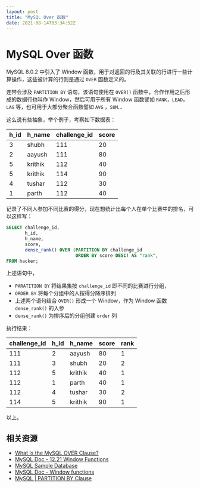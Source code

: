 ```yaml
---
layout: post
title: "MySQL Over 函数"
date: 2021-08-14T03:34:52Z
---
```

# MySQL Over 函数

MySQL 8.0.2 中引入了 Window 函数，用于对返回的行及其关联的行进行一些计算操作，这些被计算的行则是通过 `OVER` 函数定义的。

连带会涉及 `PARTITION BY` 语句，该语句使用在 `OVER()` 函数中，合作作用之后形成的数据行也叫作 Window，然后可用于所有 Window 函数譬如 `RANK`，`LEAD`，`LAG` 等，也可用于大部分聚合函数譬如 `AVG` ，`SUM`...

这么说有些抽象，举个例子，考察如下数据表：



h_id | h_name | challenge_id | score
-- | -- | -- | --
3 | shubh | 111 | 20
2 | aayush | 111 | 80
5 | krithik | 112 | 40
5 | krithik | 114 | 90
4 | tushar | 112 | 30
1 | parth | 112 | 40


记录了不同人参加不同比赛的得分，现在想统计出每个人在单个比赛中的排名，可以这样写：

```sql
SELECT challenge_id,
       h_id,
       h_name,
       score,
       dense_rank() OVER (PARTITION BY challenge_id
                          ORDER BY score DESC) AS "rank",
FROM hacker;
```

上述语句中，

- `PARATITION BY` 将结果集按 `challenge_id` 即不同的比赛进行分组，
- `ORDER BY` 将每个分组中的人按得分降序排列
- 上述两个语句结合 `OVER()` 形成一个 Window，作为 Window 函数 `dense_rank()` 的入参
- `dense_rank()` 为排序后的分组创建 `order` 列

执行结果：


challenge_id | h_id | h_name | score | rank
-- | -- | -- | -- | --
111 | 2 | aayush | 80 | 1
111 | 3 | shubh | 20 | 2
112 | 5 | krithik | 40 | 1
112 | 1 | parth | 40 | 1
112 | 4 | tushar | 30 | 2
114 | 5 | krithik | 90 | 1


以上。

## 相关资源

- [What Is the MySQL OVER Clause?]([https://learnsql.com/blog/over-clause-mysql/](https://learnsql.com/blog/over-clause-mysql/))
- [MySQL Doc  - 12.21 Window Functions]([https://dev.mysql.com/doc/refman/8.0/en/window-functions.html](https://dev.mysql.com/doc/refman/8.0/en/window-functions.html))
- [MySQL Sample Database]([https://dev.mysql.com/doc/employee/en/](https://dev.mysql.com/doc/employee/en/))
- [MySQL Doc - Window functions](https://dev.mysql.com/doc/refman/8.0/en/window-function-descriptions.html)
- [MySQL | PARTITION BY Clause](https://www.geeksforgeeks.org/mysql-partition-by-clause/#:~:text=over()%20clause%20defines%20how,will%20be%20assigned%20same%20rank.)
